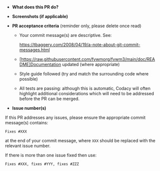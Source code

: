 * **What does this PR do?**

* **Screenshots (if applicable)**

* **PR acceptance criteria** (reminder only, please delete once read)

  - Your commit message(s) are descriptive.  See:

    https://tbaggery.com/2008/04/19/a-note-about-git-commit-messages.html

  - [https://raw.githubusercontent.com/fvwmorg/fvwm3/main/doc/README]Documentation updated (where appropriate)

  - Style guide followed (try and match the surrounding code where possible)

  - All tests are passing:  although this is automatic, Codacy will often
    highlight additional considerations which will need to be addressed before
    the PR can be merged.

* **Issue number(s)**

If this PR addresses any issues, please ensure the appropriate commit
message(s) contains:

```
Fixes #XXX
```

at the end of your commit message, where `XXX` should be replaced with the
relevant issue number.

If there is more than one issue fixed then use:

```
Fixes #XXX, fixes #YYY, fixes #ZZZ
```
